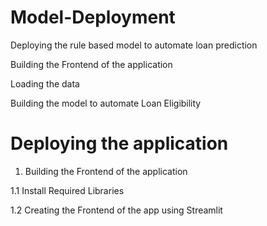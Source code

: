# Model-Deployment
Deploying the rule based model to automate loan prediction

Building the Frontend of the application

Loading the data

Building the model to automate Loan Eligibility


# Deploying the application
1. Building the Frontend of the application

1.1 Install Required Libraries

1.2 Creating the Frontend of the app using Streamlit
